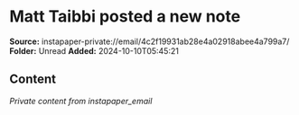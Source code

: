 # Matt Taibbi posted a new note

**Source:** instapaper-private://email/4c2f19931ab28e4a02918abee4a799a7/
**Folder:** Unread
**Added:** 2024-10-10T05:45:21




## Content
*Private content from instapaper_email*
